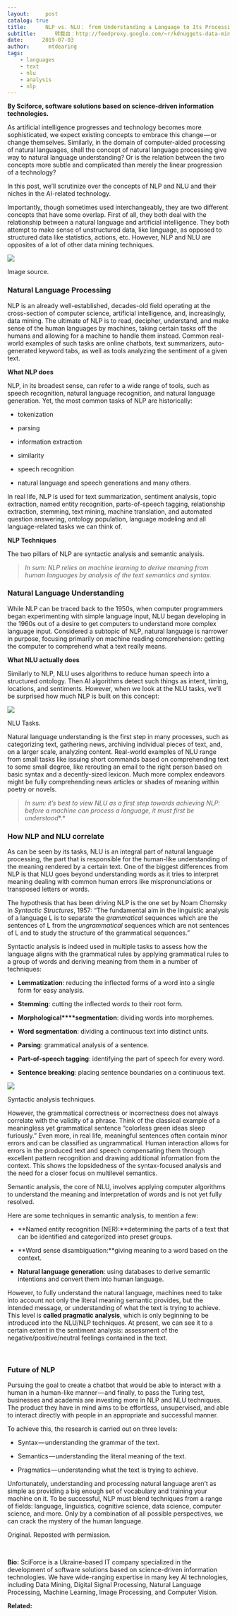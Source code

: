 ```yaml
---
layout:     post
catalog: true
title:      NLP vs. NLU： from Understanding a Language to Its Processing
subtitle:      转载自：http://feedproxy.google.com/~r/kdnuggets-data-mining-analytics/~3/cGTNa7b_rqw/nlp-vs-nlu-understanding-language-processing.html
date:      2019-07-03
author:      mtdearing
tags:
    - languages
    - text
    - nlu
    - analysis
    - nlp
---
```


**By Sciforce, software solutions based on science-driven information technologies.**

As artificial intelligence progresses and technology becomes more sophisticated, we expect existing concepts to embrace this change — or change themselves. Similarly, in the domain of computer-aided processing of natural languages, shall the concept of natural language processing give way to natural language understanding? Or is the relation between the two concepts more subtle and complicated than merely the linear progression of a technology?

In this post, we’ll scrutinize over the concepts of NLP and NLU and their niches in the AI-related technology.

Importantly, though sometimes used interchangeably, they are two different concepts that have some overlap. First of all, they both deal with the relationship between a natural language and artificial intelligence. They both attempt to make sense of unstructured data, like language, as opposed to structured data like statistics, actions, etc. However, NLP and NLU are opposites of a lot of other data mining techniques.

![](https://cdn-images-1.medium.com/max/1000/1*Uf_qQ0zF8G8y9zUhndA08w.png)


Image source.

### **Natural Language Processing**

NLP is an already well-established, decades-old field operating at the cross-section of computer science, artificial intelligence, and, increasingly, data mining. The ultimate of NLP is to read, decipher, understand, and make sense of the human languages by machines, taking certain tasks off the humans and allowing for a machine to handle them instead. Common real-world examples of such tasks are online chatbots, text summarizers, auto-generated keyword tabs, as well as tools analyzing the sentiment of a given text.

**What NLP does**

NLP, in its broadest sense, can refer to a wide range of tools, such as speech recognition, natural language recognition, and natural language generation. Yet, the most common tasks of NLP are historically:

- tokenization

- parsing

- information extraction

- similarity

- speech recognition

- natural language and speech generations and many others.


In real life, NLP is used for text summarization, sentiment analysis, topic extraction, named entity recognition, parts-of-speech tagging, relationship extraction, stemming, text mining, machine translation, and automated question answering, ontology population, language modeling and all language-related tasks we can think of.

**NLP Techniques**

The two pillars of NLP are syntactic analysis and semantic analysis.

> *In sum: NLP relies on machine learning to derive meaning from human languages by analysis of the text semantics and syntax.*

### 

### **Natural Language Understanding**

While NLP can be traced back to the 1950s, when computer programmers began experimenting with simple language input, NLU began developing in the 1960s out of a desire to get computers to understand more complex language input. Considered a subtopic of NLP, natural language is narrower in purpose, focusing primarily on machine reading comprehension: getting the computer to comprehend what a text really means.

**What NLU actually does**

Similarly to NLP, NLU uses algorithms to reduce human speech into a structured ontology. Then AI algorithms detect such things as intent, timing, locations, and sentiments. However, when we look at the NLU tasks, we’ll be surprised how much NLP is built on this concept:

![](https://cdn-images-1.medium.com/max/1000/0*kG0c80F-CqgvyxJR)


NLU Tasks.

Natural language understanding is the first step in many processes, such as categorizing text, gathering news, archiving individual pieces of text, and, on a larger scale, analyzing content. Real-world examples of NLU range from small tasks like issuing short commands based on comprehending text to some small degree, like rerouting an email to the right person based on basic syntax and a decently-sized lexicon. Much more complex endeavors might be fully comprehending news articles or shades of meaning within poetry or novels.

> *In sum: it’s best to view NLU as a first step towards achieving NLP: before a machine can process a language, it must first be understood**.*

### 

### **How NLP and NLU correlate**

As can be seen by its tasks, NLU is an integral part of natural language processing, the part that is responsible for the human-like understanding of the meaning rendered by a certain text. One of the biggest differences from NLP is that NLU goes beyond understanding words as it tries to interpret meaning dealing with common human errors like mispronunciations or transposed letters or words.

The hypothesis that has been driving NLP is the one set by Noam Chomsky in *Syntactic Structures*, 1957: “The fundamental aim in the linguistic analysis of a language L is to separate the *grammatical* sequences which are the sentences of L from the *ungrammatical* sequences which are not sentences of L and to study the structure of the grammatical sequences.”

Syntactic analysis is indeed used in multiple tasks to assess how the language aligns with the grammatical rules by applying grammatical rules to a group of words and deriving meaning from them in a number of techniques:

- **Lemmatization**: reducing the inflected forms of a word into a single form for easy analysis.

- **Stemming**: cutting the inflected words to their root form.

- **Morphological****segmentation**: dividing words into morphemes.

- **Word segmentation**: dividing a continuous text into distinct units.

- **Parsing**: grammatical analysis of a sentence.

- **Part-of-speech tagging**: identifying the part of speech for every word.

- **Sentence breaking**: placing sentence boundaries on a continuous text.


![](https://cdn-images-1.medium.com/max/1000/0*Wn1pzLkYXTDpr1I8)


Syntactic analysis techniques.

However, the grammatical correctness or incorrectness does not always correlate with the validity of a phrase. Think of the classical example of a meaningless yet grammatical sentence “colorless green ideas sleep furiously.” Even more, in real life, meaningful sentences often contain minor errors and can be classified as ungrammatical. Human interaction allows for errors in the produced text and speech compensating them through excellent pattern recognition and drawing additional information from the context. This shows the lopsidedness of the syntax-focused analysis and the need for a closer focus on multilevel semantics.

Semantic analysis, the core of NLU, involves applying computer algorithms to understand the meaning and interpretation of words and is not yet fully resolved.

Here are some techniques in semantic analysis, to mention a few:

- **Named entity recognition (NER):**determining the parts of a text that can be identified and categorized into preset groups.

- **Word sense disambiguation:**giving meaning to a word based on the context.

- **Natural language generation**: using databases to derive semantic intentions and convert them into human language.


However, to fully understand the natural language, machines need to take into account not only the literal meaning semantic provides, but the intended message, or understanding of what the text is trying to achieve. This level is **called pragmatic analysis**, which is only beginning to be introduced into the NLU/NLP techniques. At present, we can see it to a certain extent in the sentiment analysis: assessment of the negative/positive/neutral feelings contained in the text.

 

### **Future of NLP**

Pursuing the goal to create a chatbot that would be able to interact with a human in a human-like manner — and finally, to pass the Turing test, businesses and academia are investing more in NLP and NLU techniques. The product they have in mind aims to be effortless, unsupervised, and able to interact directly with people in an appropriate and successful manner.

To achieve this, the research is carried out on three levels:

- Syntax — understanding the grammar of the text.

- Semantics — understanding the literal meaning of the text.

- Pragmatics — understanding what the text is trying to achieve.


Unfortunately, understanding and processing natural language aren’t as simple as providing a big enough set of vocabulary and training your machine on it. To be successful, NLP must blend techniques from a range of fields: language, linguistics, cognitive science, data science, computer science, and more. Only by a combination of all possible perspectives, we can crack the mystery of the human language.

Original. Reposted with permission.

 

**Bio:** SciForce is a Ukraine-based IT company specialized in the development of software solutions based on science-driven information technologies. We have wide-ranging expertise in many key AI technologies, including Data Mining, Digital Signal Processing, Natural Language Processing, Machine Learning, Image Processing, and Computer Vision.

**Related:**


